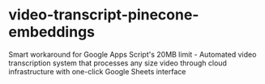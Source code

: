 # video-transcript-pinecone-embeddings
Smart workaround for Google Apps Script's 20MB limit - Automated video transcription system that processes any size video through cloud infrastructure with one-click Google Sheets interface
